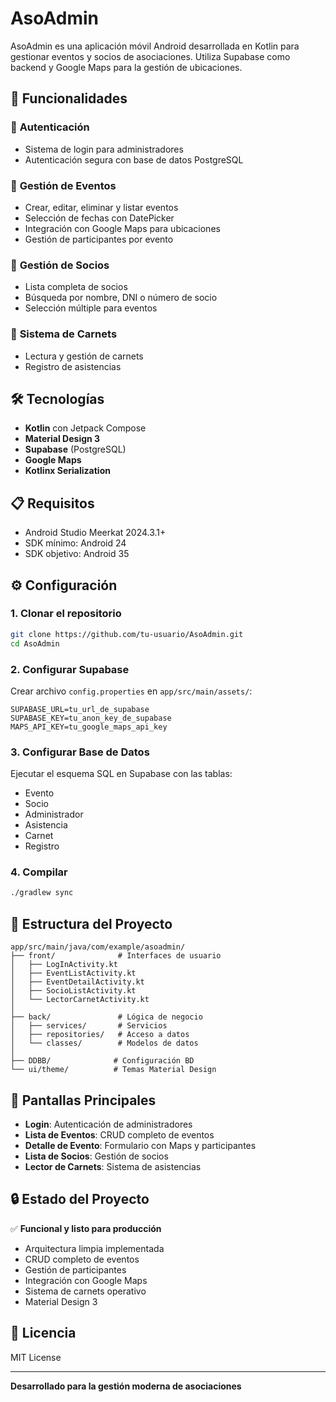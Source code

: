 # AsoAdmin

AsoAdmin es una aplicación móvil Android desarrollada en Kotlin para gestionar eventos y socios de asociaciones. Utiliza Supabase como backend y Google Maps para la gestión de ubicaciones.

## 🚀 Funcionalidades

### 🔐 **Autenticación**
- Sistema de login para administradores
- Autenticación segura con base de datos PostgreSQL

### 📅 **Gestión de Eventos**
- Crear, editar, eliminar y listar eventos
- Selección de fechas con DatePicker
- Integración con Google Maps para ubicaciones
- Gestión de participantes por evento

### 👥 **Gestión de Socios**
- Lista completa de socios
- Búsqueda por nombre, DNI o número de socio
- Selección múltiple para eventos

### 🎫 **Sistema de Carnets**
- Lectura y gestión de carnets
- Registro de asistencias

## 🛠️ Tecnologías

- **Kotlin** con Jetpack Compose
- **Material Design 3**
- **Supabase** (PostgreSQL)
- **Google Maps**
- **Kotlinx Serialization**

## 📋 Requisitos

- Android Studio Meerkat 2024.3.1+
- SDK mínimo: Android 24
- SDK objetivo: Android 35

## ⚙️ Configuración

### 1. Clonar el repositorio
```bash
git clone https://github.com/tu-usuario/AsoAdmin.git
cd AsoAdmin
```

### 2. Configurar Supabase
Crear archivo `config.properties` en `app/src/main/assets/`:
```properties
SUPABASE_URL=tu_url_de_supabase
SUPABASE_KEY=tu_anon_key_de_supabase
MAPS_API_KEY=tu_google_maps_api_key
```

### 3. Configurar Base de Datos
Ejecutar el esquema SQL en Supabase con las tablas:
- Evento
- Socio  
- Administrador
- Asistencia
- Carnet
- Registro

### 4. Compilar
```bash
./gradlew sync
```

## 📁 Estructura del Proyecto

```
app/src/main/java/com/example/asoadmin/
├── front/              # Interfaces de usuario
│   ├── LogInActivity.kt
│   ├── EventListActivity.kt
│   ├── EventDetailActivity.kt
│   ├── SocioListActivity.kt
│   └── LectorCarnetActivity.kt
│
├── back/               # Lógica de negocio
│   ├── services/       # Servicios
│   ├── repositories/   # Acceso a datos
│   └── classes/        # Modelos de datos
│
├── DDBB/              # Configuración BD
└── ui/theme/          # Temas Material Design
```

## 📱 Pantallas Principales

- **Login**: Autenticación de administradores
- **Lista de Eventos**: CRUD completo de eventos
- **Detalle de Evento**: Formulario con Maps y participantes
- **Lista de Socios**: Gestión de socios
- **Lector de Carnets**: Sistema de asistencias

## 🔒 Estado del Proyecto

✅ **Funcional y listo para producción**

- Arquitectura limpia implementada
- CRUD completo de eventos
- Gestión de participantes
- Integración con Google Maps
- Sistema de carnets operativo
- Material Design 3

## 📄 Licencia

MIT License

---

**Desarrollado para la gestión moderna de asociaciones**
